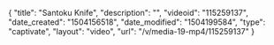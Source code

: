{
    "title": "Santoku Knife",
    "description": "",
    "videoid": "115259137",
    "date_created": "1504156518",
    "date_modified": "1504199584",
    "type": "captivate",
    "layout": "video",
    "url": "\/v\/media-19-mp4\/115259137"
}